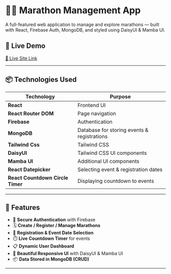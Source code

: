 # 🏃‍♂️ Marathon Management App

A full-featured web application to manage and explore marathons — built with React, Firebase Auth, MongoDB, and styled using DaisyUI & Mamba UI.

## 🚀 Live Demo

[🔗 Live Site Link](https://your-marathon-app-url.com)

---

## 📦 Technologies Used

| Technology                       | Purpose                                     |
| -------------------------------- | ------------------------------------------- |
| **React**                        | Frontend UI                                 |
| **React Router DOM**             | Page navigation                             |
| **Firebase**                     | Authentication                              |
| **MongoDB**                      | Database for storing events & registrations |
| **Tailwind Css**                 | Tailwind CSS                                |
| **DaisyUI**                      | Tailwind CSS UI components                  |
| **Mamba UI**                     | Additional UI components                    |
| **React Datepicker**             | Selecting event & registration dates        |
| **React Countdown Circle Timer** | Displaying countdown to events              |

---

## 🔐 Features

- 🔐 **Secure Authentication** with Firebase
- 🗓️ **Create / Register / Manage Marathons**
- 📅 **Registration & Event Date Selection**
- ⏱️ **Live Countdown Timer** for events
- 📋 **Dynamic User Dashboard**
- 🎨 **Beautiful Responsive UI** with DaisyUI & Mamba UI
- 📦 **Data Stored in MongoDB (CRUD)**

---
